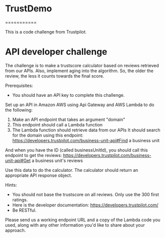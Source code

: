 # TrustDemo
===========

This is a code challenge from Trustpilot.


API developer challenge
========================================

The challenge is to make a trustscore calculator based on reviews retrieved from our APIs.
Also, implement aging into the algorithm. So, the older the review, the less it counts towards the final score.

Prerequisites:
 - You should have an API key to complete this challenge.

Set up an API in Amazon AWS using Api Gateway and AWS Lambda to do the following:

1. Make an API endpoint that takes an argument "domain"
2. This endpoint should call a Lambda function
3. The Lambda function should retrieve data from our APIs
  It should search for the domain using this endpoint:
	https://developers.trustpilot.com/business-unit-api#Find a business unit

  And when you have the ID (called businessUnitId), you should call this endpoint to get the reviews:
	https://developers.trustpilot.com/business-unit-api#Get a business unit's reviews

Use this data to do the calculator. The calculator should return an appropriate API response object.

Hints:
- You should not base the trustscore on all reviews. Only use the 300 first ratings.
- Here is the developer documentation: https://developers.trustpilot.com/
- Be RESTful.

Please send us a working endpoint URL and a copy of the Lambda code you used, along
with any other information you'd like to share about your approach.
